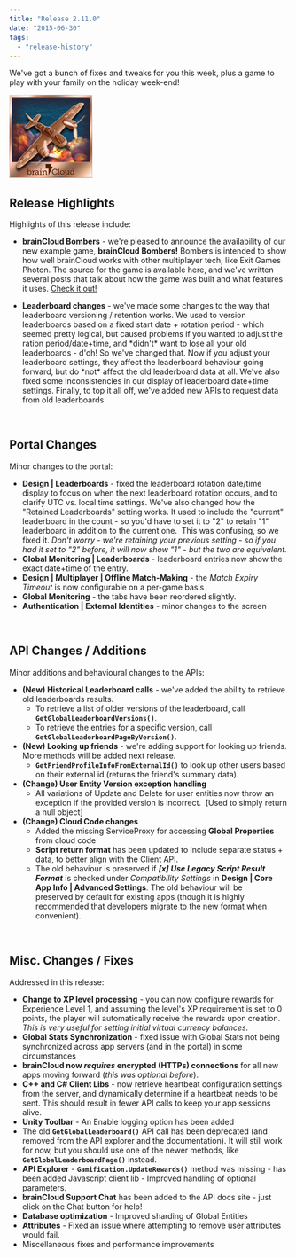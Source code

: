 ```yaml
---
title: "Release 2.11.0"
date: "2015-06-30"
tags: 
  - "release-history"
---
```


We've got a bunch of fixes and tweaks for you this week, plus a game to play with your family on the holiday week-end!

[![Icon_BCBombers](images/Icon_BCBombers-150x150.png)](/apidocs/wp-content/uploads/2015/06/Icon_BCBombers.png)

## Release Highlights

Highlights of this release include:

- **brainCloud Bombers** - we're pleased to announce the availability of our new example game, **brainCloud Bombers!** Bombers is intended to show how well brainCloud works with other multiplayer tech, like Exit Games Photon. The source for the game is available here, and we've written several posts that talk about how the game was built and what features it uses. [Check it out!](/apidocs/tutorials/unity-tutorials/braincloud-bombers-example-game/)

- **Leaderboard changes** - we've made some changes to the way that leaderboard versioning / retention works. We used to version leaderboards based on a fixed start date + rotation period - which seemed pretty logical, but caused problems if you wanted to adjust the ration period/date+time, and \*didn't\* want to lose all your old leaderboards - d'oh! So we've changed that. Now if you adjust your leaderboard settings, they affect the leaderboard behaviour going forward, but do \*not\* affect the old leaderboard data at all. We've also fixed some inconsistencies in our display of leaderboard date+time settings. Finally, to top it all off, we've added new APIs to request data from old leaderboards.

 

## Portal Changes

Minor changes to the portal:

- **Design | Leaderboards** - fixed the leaderboard rotation date/time display to focus on when the next leaderboard rotation occurs, and to clarify UTC vs. local time settings. We've also changed how the "Retained Leaderboards" setting works. It used to include the "current" leaderboard in the count - so you'd have to set it to "2" to retain "1" leaderboard in addition to the current one.  This was confusing, so we fixed it. _Don't worry - we're retaining your previous setting - so if you had it set to "2" before, it will now show "1" - but the two are equivalent._
- **Global Monitoring | Leaderboards** - leaderboard entries now show the exact date+time of the entry.
- **Design | Multiplayer | Offline Match-Making** - the _Match Expiry Timeout_ is now configurable on a per-game basis
- **Global Monitoring** - the tabs have been reordered slightly.
- **Authentication | External Identities** - minor changes to the screen

 

## API Changes / Additions

Minor additions and behavioural changes to the APIs:

- **(New) Historical Leaderboard calls** - we've added the ability to retrieve old leaderboards results.
    - To retrieve a list of older versions of the leaderboard, call **`GetGlobalLeaderboardVersions()`**.
    - To retrieve the entries for a specific version, call **`GetGlobalLeaderboardPageByVersion()`**.
- **(New) Looking up friends** - we're adding support for looking up friends. More methods will be added next release.
    - **`GetFriendProfileInfoFromExternalId()`** to look up other users based on their external id (returns the friend's summary data).
- **(Change) User Entity Version exception handling**
    - All variations of Update and Delete for user entities now throw an exception if the provided version is incorrect.  \[Used to simply return a null object\]
- **(Change) Cloud Code changes**
    - Added the missing ServiceProxy for accessing **Global Properties** from cloud code
    - **Script return format** has been updated to include separate status + data, to better align with the Client API.
    - The old behaviour is preserved if _**\[x\] Use Legacy Script Result Format**_ is checked under _Compatibility Settings_ in **Design | Core App Info | Advanced Settings**. The old behaviour will be preserved by default for existing apps (though it is highly recommended that developers migrate to the new format when convenient).

 

## Misc. Changes / Fixes

Addressed in this release:

- **Change to XP level processing** - you can now configure rewards for Experience Level 1, and assuming the level's XP requirement is set to 0 points, the player will automatically receive the rewards upon creation. _This is very useful for setting initial virtual currency balances._
- **Global Stats Synchronization** - fixed issue with Global Stats not being synchronized across app servers (and in the portal) in some circumstances
- **brainCloud now _requires_ encrypted (HTTPs) connections** for all new apps moving forward (_this was optional before_).
- **C++ and C# Client Libs** - now retrieve heartbeat configuration settings from the server, and dynamically determine if a heartbeat needs to be sent. This should result in fewer API calls to keep your app sessions alive.
- **Unity Toolbar** - An Enable logging option has been added
- The old **`GetGlobalLeaderboard()`** API call has been deprecated (and removed from the API explorer and the documentation). It will still work for now, but you should use one of the newer methods, like **`GetGlobalLeaderboardPage()`** instead.
- **API Explorer** - **`Gamification.UpdateRewards()`** method was missing - has been added Javascript client lib - Improved handling of optional parameters.
- **brainCloud Support Chat** has been added to the API docs site - just click on the Chat button for help!
- **Database optimization** - Improved sharding of Global Entities
- **Attributes** - Fixed an issue where attempting to remove user attributes would fail.
- Miscellaneous fixes and performance improvements
